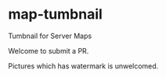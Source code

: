 # map-tumbnail
Tumbnail for Server Maps

Welcome to submit a PR.

Pictures which has watermark is unwelcomed.
